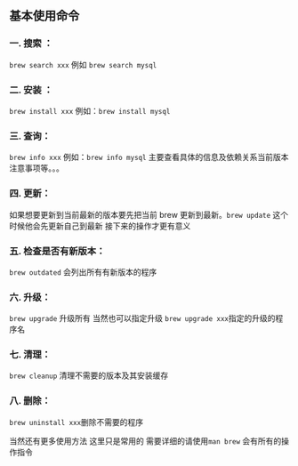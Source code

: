 ## 基本使用命令

### 一. 搜索 ：

`brew search xxx` 例如 `brew search mysql`

### 二. 安装 ：

`brew install xxx` 例如：`brew install mysql`

### 三. 查询：

`brew info xxx` 例如：`brew info mysql` 主要查看具体的信息及依赖关系当前版本注意事项等。。。

### 四. 更新：

如果想要更新到当前最新的版本要先把当前 brew 更新到最新。`brew update` 这个时候他会先更新自己到最新 接下来的操作才更有意义

### 五. 检查是否有新版本：

`brew outdated` 会列出所有有新版本的程序

### 六. 升级：

`brew upgrade` 升级所有 当然也可以指定升级
`brew upgrade xxx`指定的升级的程序名

### 七. 清理：

`brew cleanup` 清理不需要的版本及其安装缓存

### 八. 删除：

`brew uninstall xxx`删除不需要的程序

当然还有更多使用方法 这里只是常用的 需要详细的请使用`man brew` 会有所有的操作指令